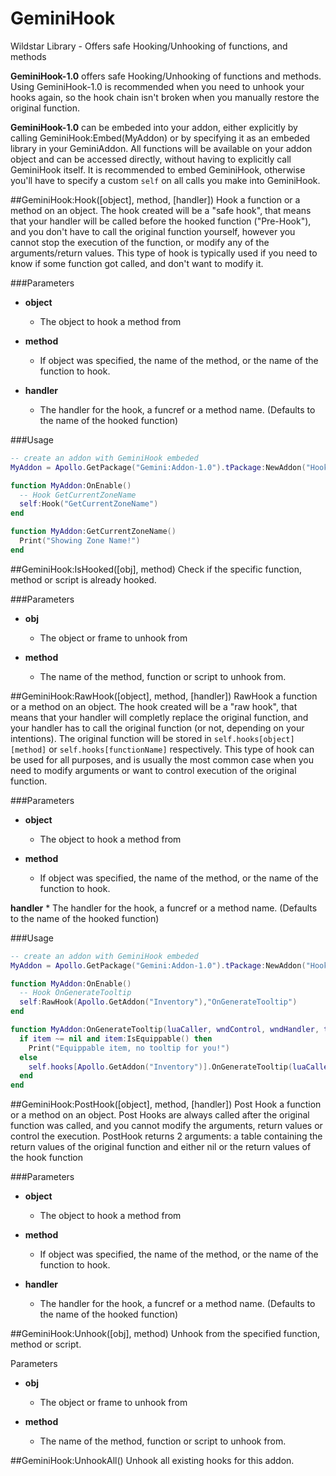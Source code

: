 GeminiHook
==========

Wildstar Library - Offers safe Hooking/Unhooking of functions, and methods


**GeminiHook-1.0** offers safe Hooking/Unhooking of functions and methods.
Using GeminiHook-1.0 is recommended when you need to unhook your hooks again, so the hook chain isn't broken when you manually restore the original function.

**GeminiHook-1.0** can be embeded into your addon, either explicitly by calling GeminiHook:Embed(MyAddon) or by specifying it as an embeded library in your GeminiAddon. All functions will be available on your addon object and can be accessed directly, without having to explicitly call GeminiHook itself.
It is recommended to embed GeminiHook, otherwise you'll have to specify a custom `self` on all calls you make into GeminiHook.


##GeminiHook:Hook([object], method, [handler])
Hook a function or a method on an object. 
The hook created will be a "safe hook", that means that your handler will be called before the hooked function ("Pre-Hook"), and you don't have to call the original function yourself, however you cannot stop the execution of the function, or modify any of the arguments/return values.
This type of hook is typically used if you need to know if some function got called, and don't want to modify it.

###Parameters

* **object**
	* The object to hook a method from

* **method**
	* If object was specified, the name of the method, or the name of the function to hook.

* **handler**
	* The handler for the hook, a funcref or a method name. (Defaults to the name of the hooked function)

###Usage

```lua
-- create an addon with GeminiHook embeded
MyAddon = Apollo.GetPackage("Gemini:Addon-1.0").tPackage:NewAddon("HookDemo", false, {}, "Gemini:Hook-1.0")

function MyAddon:OnEnable()
  -- Hook GetCurrentZoneName
  self:Hook("GetCurrentZoneName")
end

function MyAddon:GetCurrentZoneName()
  Print("Showing Zone Name!")
end
```

##GeminiHook:IsHooked([obj], method)
Check if the specific function, method or script is already hooked.

###Parameters

* **obj**
	* The object or frame to unhook from

* **method**
	* The name of the method, function or script to unhook from.


##GeminiHook:RawHook([object], method, [handler])
RawHook a function or a method on an object. 
The hook created will be a "raw hook", that means that your handler will completly replace the original function, and your handler has to call the original function (or not, depending on your intentions).
The original function will be stored in `self.hooks[object][method]` or `self.hooks[functionName]` respectively.
This type of hook can be used for all purposes, and is usually the most common case when you need to modify arguments or want to control execution of the original function.

###Parameters

* **object**
	* The object to hook a method from

* **method**
	* If object was specified, the name of the method, or the name of the function to hook.

**handler**
	* The handler for the hook, a funcref or a method name. (Defaults to the name of the hooked function)

###Usage

```lua
-- create an addon with GeminiHook embeded
MyAddon = Apollo.GetPackage("Gemini:Addon-1.0").tPackage:NewAddon("HookDemo", false, {}, "Gemini:Hook-1.0")

function MyAddon:OnEnable()
  -- Hook OnGenerateTooltip
  self:RawHook(Apollo.GetAddon("Inventory"),"OnGenerateTooltip")
end

function MyAddon:OnGenerateTooltip(luaCaller, wndControl, wndHandler, tType, item)
  if item ~= nil and item:IsEquippable() then
    Print("Equippable item, no tooltip for you!")
  else
    self.hooks[Apollo.GetAddon("Inventory")].OnGenerateTooltip(luaCaller, wndControl, wndHandler, tType, item)
  end
end
```

##GeminiHook:PostHook([object], method, [handler])
Post Hook a function or a method on an object. 
Post Hooks are always called after the original function was called, and you cannot modify the arguments, return values or control the execution.  PostHook returns 2 arguments:
a table containing the return values of the original function and either nil or the return values of the hook function

###Parameters

* **object**
	* The object to hook a method from

* **method**
	* If object was specified, the name of the method, or the name of the function to hook.

* **handler**
	* The handler for the hook, a funcref or a method name. (Defaults to the name of the hooked function)


##GeminiHook:Unhook([obj], method)
Unhook from the specified function, method or script.

Parameters

* **obj**
	* The object or frame to unhook from

* **method**
	* The name of the method, function or script to unhook from.


##GeminiHook:UnhookAll()
Unhook all existing hooks for this addon.